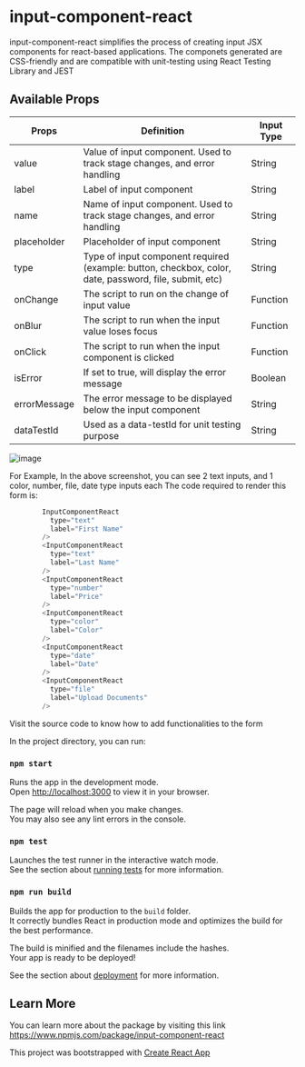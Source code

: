 # input-component-react
input-component-react simplifies the process of creating input JSX components for react-based applications. The componets generated are CSS-friendly and are compatible with unit-testing using React Testing Library and JEST


## Available Props 


| Props        	| Definition                                                                                             	| Input Type 	|
|--------------	|--------------------------------------------------------------------------------------------------------	|------------	|
| value        	| Value of input component. Used to track stage changes, and error handling                              	| String     	|
| label        	| Label of input component                                                                               	| String     	|
| name         	| Name of input component. Used to track stage changes, and error handling                               	| String     	|
| placeholder  	| Placeholder of input component                                                                         	| String     	|
| type         	| Type of input component required (example: button, checkbox, color, date, password, file, submit, etc) 	| String     	|
| onChange     	| The script to run on the change of input value                                                         	| Function   	|
| onBlur       	| The script to run when the input value loses focus                                                     	| Function   	|
| onClick      	| The script to run when the input component is clicked                                                  	| Function   	|
| isError      	| If set to true, will display the error message                                                         	| Boolean    	|
| errorMessage 	| The error message to be displayed below the input component                                            	| String     	|
| dataTestId   	| Used as a data-testId for unit testing purpose                                                         	| String     	|

![image](https://user-images.githubusercontent.com/32457437/197393567-332eba27-821e-4171-8653-22982c931c8d.png)

For Example, In the above screenshot, you can see 2 text inputs, and 1 color, number, file, date type inputs each
The code required to render this form is: 

```Javascript
        InputComponentReact
          type="text"
          label="First Name"
        />
        <InputComponentReact
          type="text"
          label="Last Name"
        />
        <InputComponentReact
          type="number"
          label="Price"
        />
        <InputComponentReact
          type="color"
          label="Color"
        />
        <InputComponentReact
          type="date"
          label="Date"
        />
        <InputComponentReact
          type="file"
          label="Upload Documents"
        />
```
Visit the source code to know how to add functionalities to the form

In the project directory, you can run:

### `npm start`

Runs the app in the development mode.\
Open [http://localhost:3000](http://localhost:3000) to view it in your browser.

The page will reload when you make changes.\
You may also see any lint errors in the console.

### `npm test`

Launches the test runner in the interactive watch mode.\
See the section about [running tests](https://facebook.github.io/create-react-app/docs/running-tests) for more information.

### `npm run build`

Builds the app for production to the `build` folder.\
It correctly bundles React in production mode and optimizes the build for the best performance.

The build is minified and the filenames include the hashes.\
Your app is ready to be deployed!

See the section about [deployment](https://facebook.github.io/create-react-app/docs/deployment) for more information.

## Learn More

You can learn more about the package by visiting this link https://www.npmjs.com/package/input-component-react

This project was bootstrapped with [Create React App](https://github.com/facebook/create-react-app)

